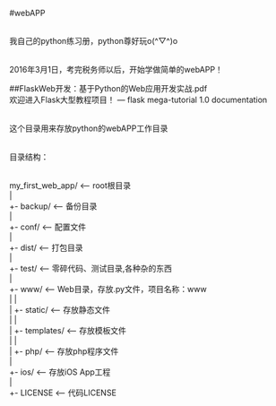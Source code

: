 #webAPP

<br>我自己的python练习册，python尊好玩o(^▽^)o

<br>2016年3月1日，考完税务师以后，开始学做简单的webAPP！

##FlaskWeb开发：基于Python的Web应用开发实战.pdf
<br>欢迎进入Flask大型教程项目！ — flask mega-tutorial 1.0 documentation


<br>这个目录用来存放python的webAPP工作目录

<br>目录结构：



<br>my_first_web_app/        <-- root根目录
<br>|
<br>+- backup/               <-- 备份目录
<br>|
<br>+- conf/                 <-- 配置文件
<br>|
<br>+- dist/                 <-- 打包目录
<br>|
<br>+- test/                 <-- 零碎代码、测试目录,各种杂的东西
<br>|
<br>+- www/                  <-- Web目录，存放.py文件，项目名称：www
<br>|  |
<br>|  +- static/            <-- 存放静态文件
<br>|  |
<br>|  +- templates/         <-- 存放模板文件
<br>|  |
<br>|  +- php/               <-- 存放php程序文件
<br>|
<br>+- ios/                  <-- 存放iOS App工程
<br>|
<br>+- LICENSE               <-- 代码LICENSE


